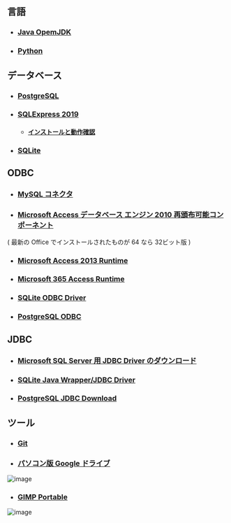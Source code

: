
## 言語

- ### [Java OpemJDK](http://jdk.java.net/)
- ### [Python](https://pythonlinks.python.jp/ja/index.html)

## データベース

- ### [PostgreSQL](https://content-www.enterprisedb.com/downloads/postgres-postgresql-downloads)

- ### [SQLExpress 2019](https://www.microsoft.com/ja-jp/download/details.aspx?id=101064)
  - #### [インストールと動作確認](https://github.com/winofsql/SQLExpress-2019)

- ### [SQLite](https://www.sqlite.org/download.html)

## ODBC

- ### [MySQL コネクタ](https://www.mysql.com/jp/products/connector/)

- ### [Microsoft Access データベース エンジン 2010 再頒布可能コンポーネント](https://www.microsoft.com/ja-jp/download/details.aspx?id=13255)
( 最新の Office でインストールされたものが 64 なら 32ビット版 )

- ### [Microsoft Access 2013 Runtime](https://www.microsoft.com/ja-JP/download/details.aspx?id=39358)

- ### [Microsoft 365 Access Runtime](https://support.microsoft.com/ja-jp/office/access-runtime-%E3%82%92%E3%83%80%E3%82%A6%E3%83%B3%E3%83%AD%E3%83%BC%E3%83%89microsoft-365%E3%82%A4%E3%83%B3%E3%82%B9%E3%83%88%E3%83%BC%E3%83%AB%E3%81%99%E3%82%8B-185c5a32-8ba9-491e-ac76-91cbe3ea09c9)

- ### [SQLite ODBC Driver](http://www.ch-werner.de/sqliteodbc/)

- ### [PostgreSQL ODBC](https://www.postgresql.org/ftp/odbc/versions/msi/)

## JDBC

- ### [Microsoft SQL Server 用 JDBC Driver のダウンロード](https://docs.microsoft.com/ja-jp/sql/connect/jdbc/download-microsoft-jdbc-driver-for-sql-server?view=sql-server-ver15)

- ### [SQLite Java Wrapper/JDBC Driver](http://www.ch-werner.de/javasqlite/)

- ### [PostgreSQL JDBC Download](https://jdbc.postgresql.org/download.html)

## ツール

- ### [Git](https://git-scm.com/)

- ### [パソコン版 Google ドライブ](https://support.google.com/a/answer/7491144?hl=ja)
![image](https://user-images.githubusercontent.com/1501327/145736906-10583480-023e-40d7-82f2-7469536fc98d.png)

- ### [GIMP Portable](http://sourceforge.net/projects/portableapps/files/GIMP%20Portable/)
![image](https://user-images.githubusercontent.com/1501327/145734069-951d2567-81ae-4556-b03f-a8fff3ab8da8.png)
